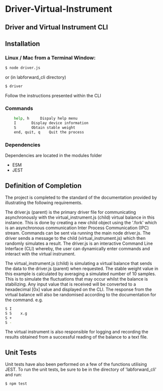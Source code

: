 # Driver-Virtual-Instrument
## Driver and Virtual Instrument CLI
## Installation
### Linux / Mac from a Terminal Window:
```bash
$ node driver.js
```
or (in labforward_cli directory)
```bash
$ driver
``` 
Follow the instructions presented within the CLI
<ENTER PICTURES HERE>
	
### Commands
```bash
	help, h		Dispaly help menu
	I		Display device information
	S		Obtain stable weight
	end, quit, q	Quit the process
```
	
### Dependencies
Dependencies are located in the modules folder
* ESM
* JEST

## Definition of Completion

The project is completed to the standard of the documentation provided by illustrating the following requirements.

The driver.js (parent) is the primary driver file for communicating asynchronously with the virtual_instrument.js (child) virtual balance in this instance.
This is done by creating a new child object using the '.fork' which is an asynchronous communication Inter Process Communication (IPC) stream. Commands can 
be sent via running the main node driver.js. The driver sends a message to the child (virtual_instrument.js) which then randomly simulates a result. 
The driver.js is an interactive Command Line Interface (CLI) whereby, the user can dynamically enter commands and interact with the virtual instrument. 

The virtual_instrument.js (child) is simulating a virtual balance that sends the data to the driver.js (parent) when requested. The stable weight value in this 
example is calculated by averaging a simulated number of 10 samples. This is to simulate the fluctuations that may occur whilst the balance is stabilizing. Any 
input value that is received will be converted to a hexadecimal [0x] value and displayed on the CLI. The response from the virtual balance will also be randomised 
according to the documentation for the command. e.g. 
```bash
S I
S S    x.g
S +
S -
```
The virtual instrument is also responsible for logging and recording the results 
obtained from a successful reading of the balance to a text file.

## Unit Tests

Unit tests have also been performed on a few of the functions utilising JEST. 
To run the unit tests, be sure to be in the directory of 'labforward_cli' and run:
```bash
$ npm test
```
<Enter Pictures HERE>
